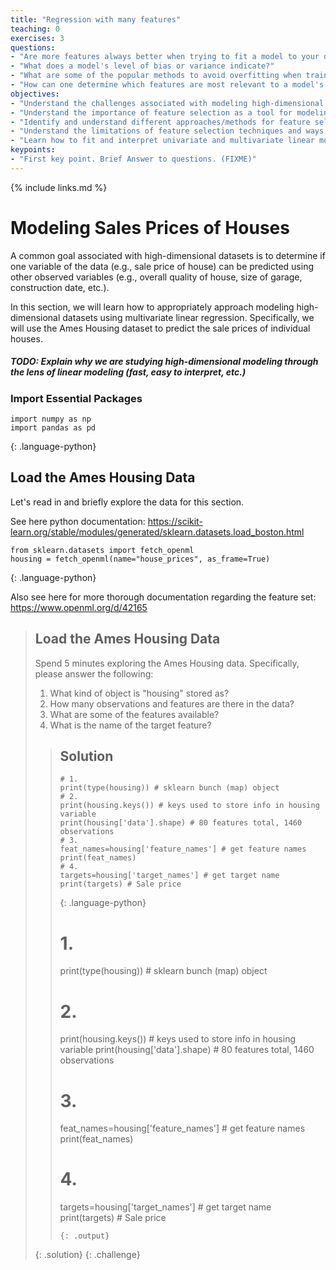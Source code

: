 ```yaml
---
title: "Regression with many features"
teaching: 0
exercises: 3
questions:
- "Are more features always better when trying to fit a model to your data?"
- "What does a model's level of bias or variance indicate?"
- "What are some of the popular methods to avoid overfitting when training on high-dimensional data?"
- "How can one determine which features are most relevant to a model's predictions?"
objectives:
- "Understand the challenges associated with modeling high-dimensional data"
- "Understand the importance of feature selection as a tool for modeling high-dimensional data"
- "Identify and understand different approaches/methods for feature selection"
- "Understand the limitations of feature selection techniques and ways to assess model bias/variance tradeoff"
- "Learn how to fit and interpret univariate and multivariate linear models"
keypoints:
- "First key point. Brief Answer to questions. (FIXME)"
---
```

{% include links.md %}

# Modeling Sales Prices of Houses 
A common goal associated with high-dimensional datasets is to determine if one variable of the data (e.g., sale price of house) can be predicted using other observed variables (e.g., overall quality of house, size of garage, construction date, etc.). 

In this section, we will learn how to appropriately approach modeling high-dimensional datasets using multivariate linear regression. Specifically, we will use the Ames Housing dataset to predict the sale prices of individual houses.

##### TODO: Explain why we are studying high-dimensional modeling through the lens of linear modeling (fast, easy to interpret, etc.)

### Import Essential Packages
~~~
import numpy as np
import pandas as pd
~~~
{: .language-python}

## Load the Ames Housing Data
Let's read in and briefly explore the data for this section.

See here python documentation: https://scikit-learn.org/stable/modules/generated/sklearn.datasets.load_boston.html

~~~
from sklearn.datasets import fetch_openml
housing = fetch_openml(name="house_prices", as_frame=True)
~~~
{: .language-python}

 Also see here for more thorough documentation regarding the feature set: 
https://www.openml.org/d/42165


> ## Load the Ames Housing Data
>
> Spend 5 minutes exploring the Ames Housing data. Specifically, please answer the following:
> 1. What kind of object is "housing" stored as?
> 2. How many observations and features are there in the data?
> 3. What are some of the features available?
> 4. What is the name of the target feature?
>
> > ## Solution
> >
> >
> > ~~~
> > # 1. 
> > print(type(housing)) # sklearn bunch (map) object
> > # 2. 
> > print(housing.keys()) # keys used to store info in housing variable
> > print(housing['data'].shape) # 80 features total, 1460 observations
> > # 3. 
> > feat_names=housing['feature_names'] # get feature names
> > print(feat_names)
> > # 4.
> > targets=housing['target_names'] # get target name
> > print(targets) # Sale price
> > ~~~
> > {: .language-python}
> > # 1. 
> > print(type(housing)) # sklearn bunch (map) object
> > # 2. 
> > print(housing.keys()) # keys used to store info in housing variable
> > print(housing['data'].shape) # 80 features total, 1460 observations
> > # 3. 
> > feat_names=housing['feature_names'] # get feature names
> > print(feat_names)
> > # 4.
> > targets=housing['target_names'] # get target name
> > print(targets) # Sale price
> > ~~~
> > {: .output}
> {: .solution}
{: .challenge}
